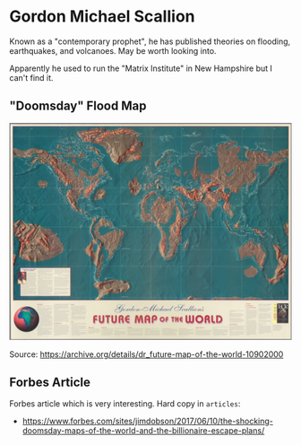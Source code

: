 # Gordon Michael Scallion

Known as a "contemporary prophet", he has published theories on flooding, earthquakes, and volcanoes. May be worth looking into.

Apparently he used to run the "Matrix Institute" in New Hampshire but I can't find it.

## "Doomsday" Flood Map

![scallion flood map](img/scallion-map.jpg "scallion flood map")

Source: https://archive.org/details/dr_future-map-of-the-world-10902000

## Forbes Article

Forbes article which is very interesting. Hard copy in `articles`:
- https://www.forbes.com/sites/jimdobson/2017/06/10/the-shocking-doomsday-maps-of-the-world-and-the-billionaire-escape-plans/
